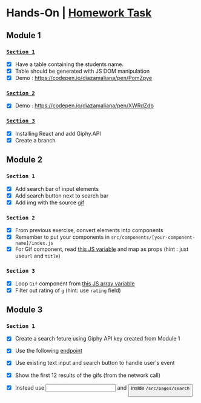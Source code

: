 # Hands-On | [Homework Task](https://github.com/diazamaliana/generasi-gigih-homework) 
## Module 1
### [`Section 1`](https://github.com/diazamaliana/gfe01079-projects/tree/module-1/hands-on/section-1)
- [x] Have a table containing the students name. 
- [x] Table should be generated with JS DOM manipulation
- [x] Demo : https://codepen.io/diazamaliana/pen/PomZpye

### [`Section 2`](https://github.com/diazamaliana/gfe01079-projects/tree/module-1/hands-on/section-2)
- [x] Demo : https://codepen.io/diazamaliana/pen/XWRdZdb

### [`Section 3`](https://github.com/diazamaliana/generasi-gigih-handson/tree/giphy-branch1)
- [x] Installing React and add Giphy.API
- [x] Create a branch

## Module 2
### `Section 1`
- [x] Add search bar of input elements 
- [x] Add search button next to search bar
- [x] Add img with the source [gif](https://media.giphy.com/media/Vh8pbGX3SGRwFDh3V0/source.gif)

### `Section 2`
- [x] From previous exercise, convert elements into components
- [x] Remember to put your components in `src/components/[your-component-name]/index.js`
- [x] For Gif component, read [this JS variable](https://gist.github.com/mfaarabi/24f2aa2a8baa43567c7ddbdc270135b4) and map as props (hint : just use`url` and `title`)

### `Section 3`
- [x] Loop `Gif` component from [this JS array variable](https://gist.github.com/mfaarabi/f96d331f32528790342982f8463a5665)
- [x] Filter out rating of `g` (hint: use `rating` field)

## Module 3
### `Section 1`
- [x] Create  a search feture using Giphy API key created from Module 1
- [x] Use the following [endpoint](https://developers.giphy.com/docs/api/endpoint/#search) 
- [x] Use existing text input and search button to handle user's event
- [x] Show the first 12 results of the gifs (from the network call)
- [x] Instead use <input> and <button> inside `/src/pages/search`


